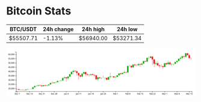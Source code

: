 # Bitcoin Stats

BTC/USDT|24h change|24h high|24h low|
|---|---|---|---|
|$55507.71|-1.13%|$56940.00|$53271.34|

<img src="./chart.svg">
